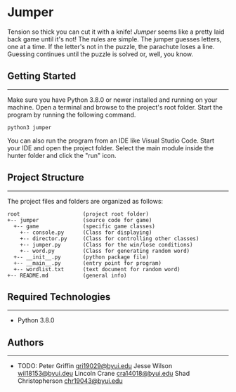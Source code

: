 # Jumper
Tension so thick you can cut it with a knife! <i>Jumper</i> seems like a pretty 
laid back game until it's not! The rules are simple. The jumper guesses letters, 
one at a time. If the letter's not in the puzzle, the parachute loses a line. 
Guessing continues until the puzzle is solved or, well, you know.

## Getting Started
---
Make sure you have Python 3.8.0 or newer installed and running on your machine. 
Open a terminal and browse to the project's root folder. Start the program by 
running the following command.
```
python3 jumper 
```
You can also run the program from an IDE like Visual Studio Code. Start your IDE 
and open the project folder. Select the main module inside the hunter folder and 
click the "run" icon.

## Project Structure
---
The project files and folders are organized as follows:
```
root                    (project root folder)
+-- jumper              (source code for game)
  +-- game              (specific game classes)
    +-- console.py      (Class for displaying)
    +-- director.py     (Class for controlling other classes)
    +-- jumper.py       (Class for the win/lose conditions)
    +-- word.py         (Class for generating random word)
  +-- __init__.py       (python package file)
  +-- __main__.py       (entry point for program)
  +-- wordlist.txt      (text document for random word)
+-- README.md           (general info)
```

## Required Technologies
---
* Python 3.8.0

## Authors
---
* TODO: Peter Griffin gri19029@byui.edu
        Jesse Wilson wil18153@byui.deu
        Lincoln Crane cra14018@byui.edu
        Shad Christopherson chr19043@byui.edu
